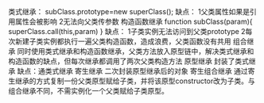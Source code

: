 类式继承：
	subClass.prototype=new superClass();
	缺点：
		1父类属性如果是引用属性会被影响
		2无法向父类传参数
构造函数继承
	function subClass(param){
		superClass.call(this,param)
	}
	缺点：
		1子类实例无法访问到父类prototype
		2每次新建子类实例都执行一遍父类构造函数，造成浪费，父类函数没有共用
组合继承
	同时使用类式继承和构造函数继承，父类方法放入原型链中，解决类式继承和构造函数的缺点，但每次继承都调用了两次父类构造方法
原型继承
	封装了类式继承
	缺点：通类式继承
寄生继承
	二次封装原型继承后的对象
寄生组合继承
	通过寄生继承的方式复制一份父类原型赋给子类，并将该原型constructor改为子类。与组合继承不同，不需实例化一个父类赋给子类原型。